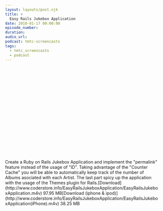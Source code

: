 ```yaml
---
layout: layouts/post.njk
title: >
  Easy Rails Jukebox Application
date: 2010-01-17 00:00:00
episode_number:
duration:
audio_url:
podcast: tmtc-screencasts
tags:
  - tmtc_screencasts
  - podcast
---
```


<object width="540" height="304"><param name="allowfullscreen" value="true">

<param name="allowscriptaccess" value="always">
<param name="movie" value="http://vimeo.com/moogaloop.swf?clip_id=8783006&amp;server=vimeo.com&amp;show_title=0&amp;show_byline=0&amp;show_portrait=0&amp;color=00ADEF&amp;fullscreen=1">
<embed src="http://vimeo.com/moogaloop.swf?clip_id=8783006&amp;server=vimeo.com&amp;show_title=0&amp;show_byline=0&amp;show_portrait=0&amp;color=00ADEF&amp;fullscreen=1" type="application/x-shockwve-flash" allowfullscreen="true" allowscriptaccess="always" width="540" height="304"></embed></object>Create a Ruby on Rails Jukebox Application and implement the "permalink" feature instead of the usage of "ID". Taking advantage of the "Counter Cache" you will be able to automatically keep track of the number of Albums asociated with each Artist. The last part spicy up the application with the usage of the Themes plugin for Rails.[Download](http://www.coderstore.info/EasyRailsJukeboxApplication/EasyRailsJukeboxApplication.m4v) 97.95 MB[Download (iphone & ipod)](http://www.coderstore.info/EasyRailsJukeboxApplication/EasyRailsJukeboxApplication(iPhone).m4v) 38.25 MB
